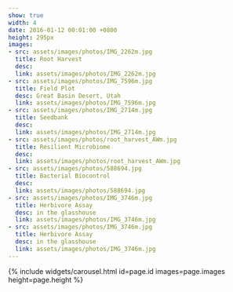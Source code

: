 ```yaml
---
show: true
width: 4
date: 2016-01-12 00:01:00 +0800
height: 295px
images:
- src: assets/images/photos/IMG_2262m.jpg
  title: Root Harvest
  desc: 
  link: assets/images/photos/IMG_2262m.jpg
- src: assets/images/photos/IMG_7596m.jpg
  title: Field Plot
  desc: Great Basin Desert, Utah
  link: assets/images/photos/IMG_7596m.jpg
- src: assets/images/photos/IMG_2714m.jpg
  title: Seedbank
  desc:
  link: assets/images/photos/IMG_2714m.jpg
- src: assets/images/photos/root_harvest_AWm.jpg
  title: Resilient Microbiome
  desc:
  link: assets/images/photos/root_harvest_AWm.jpg
- src: assets/images/photos/588694.jpg
  title: Bacterial Biocontrol
  desc:
  link: assets/images/photos/588694.jpg 
- src: assets/images/photos/IMG_3746m.jpg
  title: Herbivore Assay
  desc: in the glasshouse
  link: assets/images/photos/IMG_3746m.jpg
- src: assets/images/photos/IMG_3746m.jpg
  title: Herbivore Assay
  desc: in the glasshouse
  link: assets/images/photos/IMG_3746m.jpg
---
```


{% include widgets/carousel.html id=page.id images=page.images height=page.height %}

